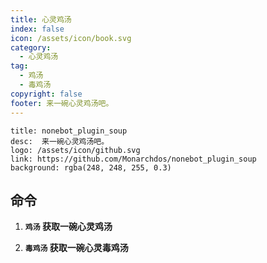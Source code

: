```yaml
---
title: 心灵鸡汤
index: false
icon: /assets/icon/book.svg
category:
  - 心灵鸡汤
tag:
  - 鸡汤
  - 毒鸡汤
copyright: false
footer: 来一碗心灵鸡汤吧。
---
```


```component VPCard
title: nonebot_plugin_soup
desc:  来一碗心灵鸡汤吧。
logo: /assets/icon/github.svg
link: https://github.com/Monarchdos/nonebot_plugin_soup
background: rgba(248, 248, 255, 0.3)
```

## **命令**
1. **`鸡汤` 获取一碗心灵鸡汤**

1. **`毒鸡汤` 获取一碗心灵毒鸡汤**